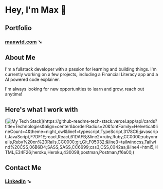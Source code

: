 # Hey, I'm Max 👋

## Portfolio

### [maxwtd.com](https://www.maxwtd.com) ➘

## About Me

I'm a fullstack developer with a passion for learning and building things. I'm currently working on a few projects, including a Financial Literacy app and a AI powered code explainer.

I'm always looking for new opportunities to learn and grow, reach out anytime!


## Here's what I work with

[![My Tech Stack](https://github-readme-tech-stack.vercel.app/api/cards?title=Technologies&align=center&borderRadius=20&fontFamily=Helvetica&lineCount=4&theme=night_owl&line1=typescript,TypeScript,3178C6;javascript,JavaScript,F7DF1E;react,React,61DAFB;&line2=ruby,Ruby,CC0000;rubyonrails,Ruby%20on%20Rails,CC0000;git,Git,F05032;&line3=tailwindcss,Tailwind%20CSS,06B6D4;SASS,SASS,CC6699;css3,CSS,0042aa;&line4=html5,HTML,E34F26;heroku,Heroku,430098;postman,Postman,ff6a00;)](https://github-readme-tech-stack.vercel.app/api/cards?title=Technologies&align=center&borderRadius=20&fontFamily=Helvetica&lineCount=4&theme=night_owl&line1=typescript,TypeScript,3178C6;javascript,JavaScript,F7DF1E;react,React,61DAFB;&line2=ruby,Ruby,CC0000;rubyonrails,Ruby%20on%20Rails,CC0000;git,Git,F05032;&line3=tailwindcss,Tailwind%20CSS,06B6D4;SASS,SASS,CC6699;css3,CSS,0042aa;&line4=html5,HTML,E34F26;heroku,Heroku,430098;postman,Postman,ff6a00;)


## Contact Me

### [LinkedIn](https://www.linkedin.com/in/max-whitehead-5b186b163/) ➘
